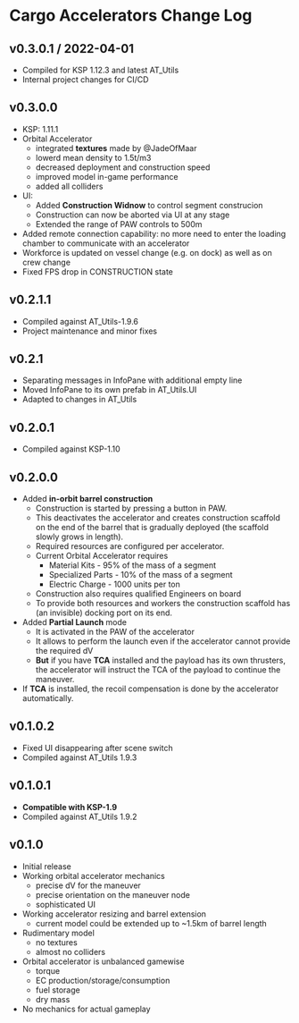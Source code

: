 # Cargo Accelerators Change Log

## v0.3.0.1 / 2022-04-01

* Compiled for KSP 1.12.3 and latest AT_Utils
* Internal project changes for CI/CD

## v0.3.0.0

* KSP: 1.11.1
* Orbital Accelerator
    * integrated **textures** made by @JadeOfMaar
    * lowerd mean density to 1.5t/m3
    * decreased deployment and construction speed
    * improved model in-game performance
    * added all colliders
* UI:
    * Added **Construction Widnow** to control segment construcion
    * Construction can now be aborted via UI at any stage
    * Extended the range of PAW controls to 500m
* Added remote connection capability: no more need to enter the loading chamber
    to communicate with an accelerator
* Workforce is updated on vessel change (e.g. on dock) as well as on crew change
* Fixed FPS drop in CONSTRUCTION state

## v0.2.1.1

* Compiled against AT_Utils-1.9.6
* Project maintenance and minor fixes

## v0.2.1

* Separating messages in InfoPane with additional empty line
* Moved InfoPane to its own prefab in AT_Utils.UI
* Adapted to changes in AT_Utils

## v0.2.0.1

* Compiled against KSP-1.10

## v0.2.0.0

* Added **in-orbit barrel construction**
    * Construction is started by pressing a button in PAW.
    * This deactivates the accelerator and creates construction
    scaffold on the end of the barrel that is gradually deployed
    (the scaffold slowly grows in length).
    * Required resources are configured per accelerator.
    * Current Orbital Accelerator requires 
        * Material Kits - 95% of the mass of a segment
        * Specialized Parts - 10% of the mass of a segment
        * Electric Charge - 1000 units per ton
    * Construction also requires qualified Engineers on board
    * To provide both resources and workers the construction
    scaffold has (an invisible) docking port on its end.
* Added **Partial Launch** mode
    * It is activated in the PAW of the accelerator
    * It allows to perform the launch even if the accelerator
    cannot provide the required dV
    * **But** if you have **TCA** installed and the payload has
    its own thrusters, the accelerator will instruct the TCA of
    the payload to continue the maneuver.
* If **TCA** is installed, the recoil compensation is done by the
accelerator automatically.

## v0.1.0.2

* Fixed UI disappearing after scene switch
* Compiled against AT_Utils 1.9.3

## v0.1.0.1

* **Compatible with KSP-1.9**
* Compiled against AT_Utils 1.9.2

## v0.1.0

* Initial release
* Working orbital accelerator mechanics
    * precise dV for the maneuver
    * precise orientation on the maneuver node
    * sophisticated UI
* Working accelerator resizing and barrel extension
    * current model could be extended up to ~1.5km of barrel length
* Rudimentary model
    * no textures
    * almost no colliders
* Orbital accelerator is unbalanced gamewise
    * torque
    * EC production/storage/consumption
    * fuel storage
    * dry mass
* No mechanics for actual gameplay
